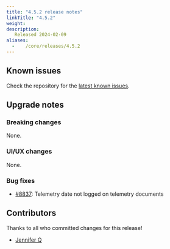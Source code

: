 ```yaml
---
title: "4.5.2 release notes"
linkTitle: "4.5.2"
weight:
description:
   Released 2024-02-09
aliases:
  -    /core/releases/4.5.2
---
```


## Known issues

Check the repository for the [latest known issues](https://github.com/medic/cht-core/issues?q=is%3Aissue+label%3A%22Affects%3A+4.5.2%22+).

## Upgrade notes

### Breaking changes

None.

### UI/UX changes

None.


### Bug fixes

- [#8837](https://github.com/medic/cht-core/issues/8837): Telemetry date not logged on telemetry documents



## Contributors

Thanks to all who committed changes for this release!

- [Jennifer Q](https://github.com/latin-panda)

